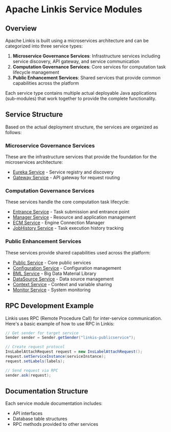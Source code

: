 # Apache Linkis Service Modules

## Overview

Apache Linkis is built using a microservices architecture and can be categorized into three service types:

1. **Microservice Governance Services**: Infrastructure services including service discovery, API gateway, and service communication
2. **Computation Governance Services**: Core services for computation task lifecycle management
3. **Public Enhancement Services**: Shared services that provide common capabilities across the platform

Each service type contains multiple actual deployable Java applications (sub-modules) that work together to provide the complete functionality.

## Service Structure

Based on the actual deployment structure, the services are organized as follows:

### Microservice Governance Services
These are the infrastructure services that provide the foundation for the microservices architecture:
- [Eureka Service](./microservice-governance/eureka.md) - Service registry and discovery
- [Gateway Service](./microservice-governance/gateway.md) - API gateway for request routing

### Computation Governance Services
These services handle the core computation task lifecycle:
- [Entrance Service](./computation-governance/entrance.md) - Task submission and entrance point
- [Manager Service](./computation-governance/manager.md) - Resource and application management
- [ECM Service](./computation-governance/ecm.md) - Engine Connection Manager
- [JobHistory Service](./computation-governance/jobhistory.md) - Task execution history tracking

### Public Enhancement Services
These services provide shared capabilities used across the platform:
- [Public Service](./public-enhancements/publicservice.md) - Core public services
- [Configuration Service](./public-enhancements/configuration.md) - Configuration management
- [BML Service](./public-enhancements/bml.md) - Big Data Material Library
- [DataSource Service](./public-enhancements/datasource.md) - Data source management
- [Context Service](./public-enhancements/context.md) - Context and variable sharing
- [Monitor Service](./microservice-governance/monitor.md) - System monitoring

## RPC Development Example

Linkis uses RPC (Remote Procedure Call) for inter-service communication. Here's a basic example of how to use RPC in Linkis:

```java
// Get sender for target service
Sender sender = Sender.getSender("linkis-publicservice");

// Create request protocol
InsLabelAttachRequest request = new InsLabelAttachRequest();
request.setServiceInstance(serviceInstance);
request.setLabels(labels);

// Send request via RPC
sender.ask(request);
```

## Documentation Structure

Each service module documentation includes:
- API interfaces
- Database table structures
- RPC methods provided to other services